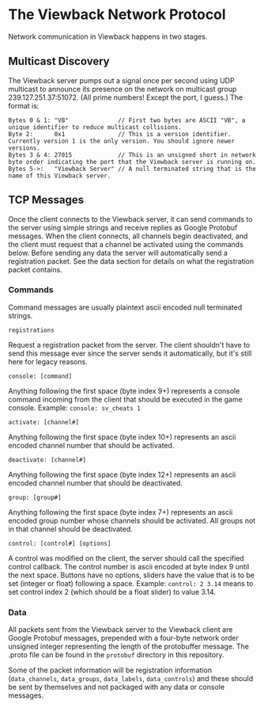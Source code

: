 The Viewback Network Protocol
=============================

Network communication in Viewback happens in two stages.

Multicast Discovery
-------------------

The Viewback server pumps out a signal once per second using UDP multicast to announce its presence on the network on multicast group 239.127.251.37:51072. (All prime numbers! Except the port, I guess.) The format is:

	Bytes 0 & 1: "VB"              // First two bytes are ASCII "VB", a unique identifier to reduce multicast collisions.
	Byte 2:      0x1               // This is a version identifier. Currently version 1 is the only version. You should ignore newer versions.
	Bytes 3 & 4: 27015             // This is an unsigned short in network byte order indicating the port that the Viewback server is running on.
	Bytes 5->:   "Viewback Server" // A null terminated string that is the name of this Viewback server.

TCP Messages
------------

Once the client connects to the Viewback server, it can send commands to the server using simple strings and receive replies as Google Protobuf messages. When the client connects, all channels begin deactivated, and the client must request that a channel be activated using the commands below. Before sending any data the server will automatically send a registration packet. See the data section for details on what the registration packet contains.

### Commands

Command messages are usually plaintext ascii encoded null terminated strings.

`registrations`

Request a registration packet from the server. The client shouldn't have to send this message ever since the server sends it automatically, but it's still here for legacy reasons.

`console: [command]`

Anything following the first space (byte index 9+) represents a console command incoming from the client that should be executed in the game console. Example: `console: sv_cheats 1`

`activate: [channel#]`

Anything following the first space (byte index 10+) represents an ascii encoded channel number that should be activated.

`deactivate: [channel#]`

Anything following the first space (byte index 12+) represents an ascii encoded channel number that should be deactivated.

`group: [group#]`

Anything following the first space (byte index 7+) represents an ascii encoded group number whose channels should be activated. All groups not in that channel should be deactivated.

`control: [control#] [options]`

A control was modified on the client, the server should call the specified control callback. The control number is ascii encoded at byte index 9 until the next space. Buttons have no options, sliders have the value that is to be set (integer or float) following a space. Example: `control: 2 3.14` means to set control index 2 (which should be a float slider) to value 3.14.

### Data

All packets sent from the Viewback server to the Viewback client are Google Protobuf messages, prepended with a four-byte network order unsigned integer representing the length of the protobuffer message. The .proto file can be found in the `protobuf` directory in this repository.

Some of the packet information will be registration information (`data_channels`, `data_groups`, `data_labels`, `data_controls`) and these should be sent by themselves and not packaged with any data or console messages.





